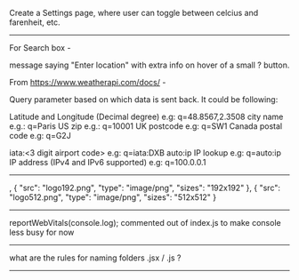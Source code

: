 Create a Settings page, where user can toggle between celcius and farenheit, etc.

---------------------------------------------------------------------

For Search box -

message saying "Enter location" with extra info on hover of a small ? button. 

From https://www.weatherapi.com/docs/ - 

Query parameter based on which data is sent back. It could be following:

Latitude and Longitude (Decimal degree) e.g: q=48.8567,2.3508
city name e.g.: q=Paris
US zip e.g.: q=10001
UK postcode e.g: q=SW1
Canada postal code e.g: q=G2J
<!-- metar:<metar code> e.g: q=metar:EGLL -->
iata:<3 digit airport code> e.g: q=iata:DXB
auto:ip IP lookup e.g: q=auto:ip
IP address (IPv4 and IPv6 supported) e.g: q=100.0.0.1

---------------------------------------------------------------------

<!-- from Manifest.json - icons -->
,
    {
      "src": "logo192.png",
      "type": "image/png",
      "sizes": "192x192"
    },
    {
      "src": "logo512.png",
      "type": "image/png",
      "sizes": "512x512"
    }
    
---------------------------------------------------------------------

reportWebVitals(console.log); commented out of index.js to make console less busy for now

---------------------------------------------------------------------

what are the rules for naming folders .jsx / .js ?

---------------------------------------------------------------------
